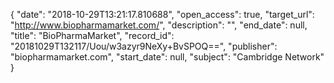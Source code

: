 {
  "date": "2018-10-29T13:21:17.810688", 
  "open_access": true, 
  "target_url": "http://www.biopharmamarket.com/", 
  "description": "", 
  "end_date": null, 
  "title": "BioPharmaMarket", 
  "record_id": "20181029T132117/Uou/w3azyr9NeXy+BvSPOQ==", 
  "publisher": "biopharmamarket.com", 
  "start_date": null, 
  "subject": "Cambridge Network"
}

